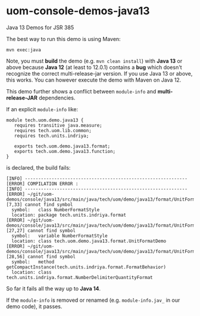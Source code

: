 # uom-console-demos-java13
Java 13 Demos for JSR 385

The best way to run this demo is using Maven:
```
mvn exec:java
```

Note, you must **build** the demo (e.g. ``mvn clean install``) with **Java 13** or above because **Java 12** (at least to 12.0.1) contains a **bug** which doesn't recognize the correct multi-release-jar version. If you use Java 13 or above, this works. You can however execute the demo with Maven on Java 12. 

This demo further shows a conflict between `module-info` and **multi-release-JAR** dependencies. 

If an explicit `module-info` like:
```
module tech.uom.demo.java13 {
   requires transitive java.measure;
   requires tech.uom.lib.common;
   requires tech.units.indriya;

   exports tech.uom.demo.java13.format;
   exports tech.uom.demo.java13.function;
}
```
is declared, the build fails:
```
[INFO] -------------------------------------------------------------
[ERROR] COMPILATION ERROR :
[INFO] -------------------------------------------------------------
[ERROR] ~/git/uom-demos/console/java13/src/main/java/tech/uom/demo/java13/format/UnitFormatDemo.java:[7,33] cannot find symbol
  symbol:   class NumberFormatStyle
  location: package tech.units.indriya.format
[ERROR] ~/git/uom-demos/console/java13/src/main/java/tech/uom/demo/java13/format/UnitFormatDemo.java:[27,27] cannot find symbol
  symbol:   variable NumberFormatStyle
  location: class tech.uom.demo.java13.format.UnitFormatDemo
[ERROR] ~/git/uom-demos/console/java13/src/main/java/tech/uom/demo/java13/format/UnitFormatDemo.java:[28,56] cannot find symbol
  symbol:   method getCompactInstance(tech.units.indriya.format.FormatBehavior)
  location: class tech.units.indriya.format.NumberDelimiterQuantityFormat
```

So far it fails all the way up to **Java 14**. 

If the `module-info` is removed or renamed (e.g. `module-info.jav_` in our demo code), it passes.